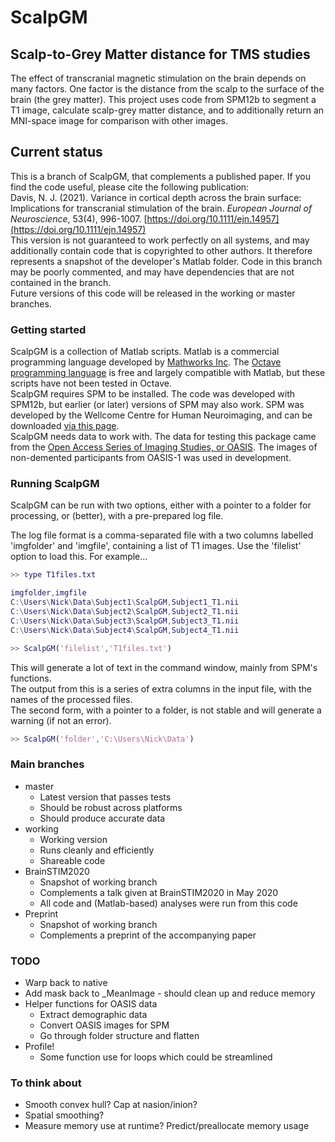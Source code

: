 ScalpGM
=======

## Scalp-to-Grey Matter distance for TMS studies

The effect of transcranial magnetic stimulation on the brain depends on many factors. One factor is the distance from the scalp to the surface of the brain (the grey matter). This project uses code from SPM12b to segment a T1 image, calculate scalp-grey matter distance, and to additionally return an MNI-space image for comparison with other images.


## Current status

This is a branch of ScalpGM, that complements a published paper. If you find the code useful, please cite the following publication:  
Davis, N. J. (2021). Variance in cortical depth across the brain surface: Implications for transcranial stimulation of the brain. *European Journal of Neuroscience*, 53(4), 996-1007. [https://doi.org/10.1111/ejn.14957](https://doi.org/10.1111/ejn.14957)  
This version is not guaranteed to work perfectly on all systems, and may additionally contain code that is copyrighted to other authors. It therefore represents a snapshot of the developer's Matlab folder. Code in this branch may be poorly commented, and may have dependencies that are not contained in the branch.  
Future versions of this code will be released in the working or master branches.

### Getting started

ScalpGM is a collection of Matlab scripts. Matlab is a commercial programming language developed by [Mathworks Inc](https://uk.mathworks.com/products/matlab.html). The [Octave programming language](https://www.gnu.org/software/octave/) is free and largely compatible with Matlab, but these scripts have not been tested in Octave.  
ScalpGM requires SPM to be installed. The code was developed with SPM12b, but earlier (or later) versions of SPM may also work. SPM was developed by the Wellcome Centre for Human Neuroimaging, and can be downloaded [via this page](https://www.fil.ion.ucl.ac.uk/spm/).  
ScalpGM needs data to work with. The data for testing this package came from the [Open Access Series of Imaging Studies, or OASIS](https://www.oasis-brains.org/). The images of non-demented participants from OASIS-1 was used in development.  


### Running ScalpGM


ScalpGM can be run with two options, either with a pointer to a folder for processing, or (better), with a pre-prepared log file.  

The log file format is a comma-separated file with a two columns labelled 'imgfolder' and 'imgfile', containing a list of T1 images. Use the 'filelist' option to load this. For example...

```Matlab
>> type T1files.txt

imgfolder,imgfile
C:\Users\Nick\Data\Subject1\ScalpGM,Subject1_T1.nii
C:\Users\Nick\Data\Subject2\ScalpGM,Subject2_T1.nii
C:\Users\Nick\Data\Subject3\ScalpGM,Subject3_T1.nii
C:\Users\Nick\Data\Subject4\ScalpGM,Subject4_T1.nii

>> ScalpGM('filelist','T1files.txt')
```
This will generate a lot of text in the command window, mainly from SPM's functions.  
The output from this is a series of extra columns in the input file, with the names of the processed files.  
The second form, with a pointer to a folder, is not stable and will generate a warning (if not an error).

```Matlab
>> ScalpGM('folder','C:\Users\Nick\Data')
```

### Main branches
* master
  * Latest version that passes tests
  * Should be robust across platforms
  * Should produce accurate data
* working
  * Working version
  * Runs cleanly and efficiently
  * Shareable code
* BrainSTIM2020
  * Snapshot of working branch
  * Complements a talk given at BrainSTIM2020 in May 2020
  * All code and (Matlab-based) analyses were run from this code 
* Preprint
  * Snapshot of working branch
  * Complements a preprint of the accompanying paper


### TODO
* Warp back to native
* Add mask back to _MeanImage - should clean up and reduce memory
* Helper functions for OASIS data
  * Extract demographic data
  * Convert OASIS images for SPM
  * Go through folder structure and flatten
* Profile! 
  * Some function use for loops which could be streamlined


### To think about
* Smooth convex hull? Cap at nasion/inion?
* Spatial smoothing?
* Measure memory use at runtime? Predict/preallocate memory usage
